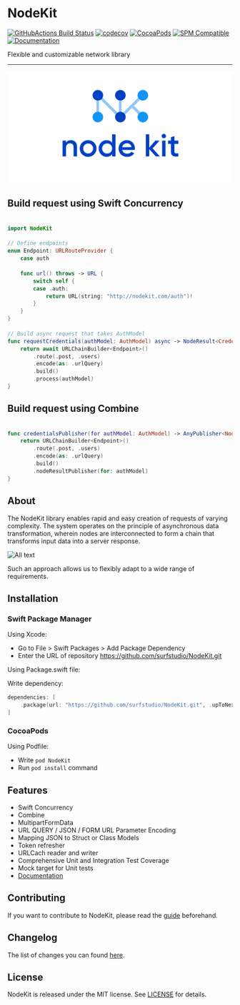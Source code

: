 # NodeKit

[![GitHubActions Build Status](https://github.com/surfstudio/NodeKit/workflows/CI/badge.svg)](https://github.com/surfstudio/NodeKit/actions)
[![codecov](https://codecov.io/gh/surfstudio/NodeKit/branch/master/graph/badge.svg)](https://codecov.io/gh/surfstudio/NodeKit)
[![CocoaPods](https://img.shields.io/badge/pod-compatible-blue.svg)](https://github.com/surfstudio/NodeKit/blob/master/NodeKit.podspec)
[![SPM Compatible](https://img.shields.io/badge/SPM-compatible-blue.svg)](https://github.com/apple/swift-package-manager)
[![Documentation](https://surfstudio.github.io/NodeKit/badge.svg)](https://surfstudio.github.io/NodeKit/)

Flexible and customizable network library

---
<p align="center">
  <img src="TechDocs/Header.svg">
</p>

## Build request using Swift Concurrency

```Swift

import NodeKit

// Define endpoints
enum Endpoint: URLRouteProvider {
    case auth

    func url() throws -> URL {
        switch self {
        case .auth:
            return URL(string: "http://nodekit.com/auth")!
        }
    }
}

// Build async request that takes AuthModel
func requestCredentials(authModel: AuthModel) async -> NodeResult<Credentials> {
    return await URLChainBuilder<Endpoint>()
        .route(.post, .users)
        .encode(as: .urlQuery)
        .build()
        .process(authModel)
}

```

## Build request using Combine

```swift

func credentialsPublisher(for authModel: AuthModel) -> AnyPublisher<NodeResult<Credentials>, Never> {
    return URLChainBuilder<Endpoint>()
        .route(.post, .users)
        .encode(as: .urlQuery)
        .build()
        .nodeResultPublisher(for: authModel)
}

```

## About

The NodeKit library enables rapid and easy creation of requests of varying complexity. The system operates on the principle of asynchronous data transformation, wherein nodes are interconnected to form a chain that transforms input data into a server response.

![All text](TechDocs/NodeKitHeader.svg)

Such an approach allows us to flexibly adapt to a wide range of requirements.

## Installation

### Swift Package Manager

Using Xcode:

- Go to File > Swift Packages > Add Package Dependency
- Enter the URL of repository https://github.com/surfstudio/NodeKit.git

Using Package.swift file:

Write dependency: 

```swift
dependencies: [
    .package(url: "https://github.com/surfstudio/NodeKit.git", .upToNextMajor(from: "5.0.0"))
]
```

### CocoaPods

Using Podfile:
 
- Write `pod NodeKit`
- Run `pod install` command

## Features

- Swift Concurrency
- Combine
- MultipartFormData
- URL QUERY / JSON / FORM URL Parameter Encoding
- Mapping JSON to Struct or Class Models
- Token refresher
- URLCach reader and writer
- Comprehensive Unit and Integration Test Coverage
- Mock target for Unit tests
- [Documentation](TechDocs/Documentation.md)

## Contributing

If you want to contribute to NodeKit, please read the [guide](TechDocs/ContributionGuide.md) beforehand.

## Changelog

The list of changes you can found [here](CHANGELOG.md).

## License

NodeKit is released under the MIT license. See [LICENSE](LICENSE) for details.
